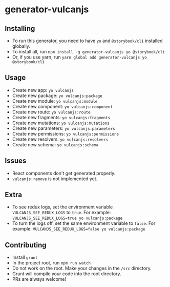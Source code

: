 # generator-vulcanjs

## Installing
- To run this generator, you need to have `yo` and `@storybook/cli` installed globally.
- To install all, run `npm install -g generator-vulcanjs yo @storybook/cli`
- Or, if you use yarn, run `yarn global add generator-vulcanjs yo @storybook/cli`

## Usage
- Create new app: `yo vulcanjs`
- Create new package: `yo vulcanjs:package`
- Create new module: `yo vulcanjs:module`
- Create new component: `yo vulcanjs:component`
- Create new route: `yo vulcanjs:route`
- Create new fragments: `yo vulcanjs:fragments`
- Create new mutations: `yo vulcanjs:mutations`
- Create new parameters: `yo vulcanjs:parameters`
- Create new permissions: `yo vulcanjs:permissions`
- Create new resolvers: `yo vulcanjs:resolvers`
- Create new schema: `yo vulcanjs:schema`

## Issues
- React components don't get generated properly.
- `vulcanjs:remove` is not implemented yet.

## Extra
- To see redux logs, set the environment variable `VULCANJS_SEE_REDUX_LOGS` to `true`. For example:  `VULCANJS_SEE_REDUX_LOGS=true yo vulcanjs:package`
- To turn the logs off, set the same environment variable to `false`. For example: `VULCANJS_SEE_REDUX_LOGS=false yo vulcanjs:package`

## Contributing
- Install `grunt`
- In the project root, run `npm run watch`
- Do not work on the root. Make your changes in the `/src` directory.
- Grunt will compile your code into the root directory.
- PRs are always welcome!
